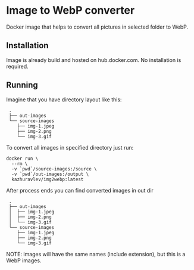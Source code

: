 # Image to WebP converter

Docker image that helps to convert all pictures in selected folder to WebP.

## Installation

Image is already build and hosted on hub.docker.com. No installation is
required.

## Running

Imagine that you have directory layout like this:

```
 .
 ├── out-images
 └── source-images
    ├── img-1.jpeg
    ├── img-2.png
    └── img-3.gif
```

To convert all images in specified directory just run:

```shell
docker run \
  --rm \
  -v `pwd`/source-images:/source \
  -v `pwd`/out-images:/output \
  kazhuravlev/img2webp:latest
```

After process ends you can find converted images in out dir

```
 .
 ├── out-images
 │  ├── img-1.jpeg
 │  ├── img-2.png
 │  └── img-3.gif
 └── source-images
    ├── img-1.jpeg
    ├── img-2.png
    └── img-3.gif
```

NOTE: images will have the same names (include extension), but this is a
WebP images.